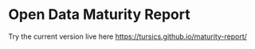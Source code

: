 # Open Data Maturity Report

Try the current version live here https://tursics.github.io/maturity-report/